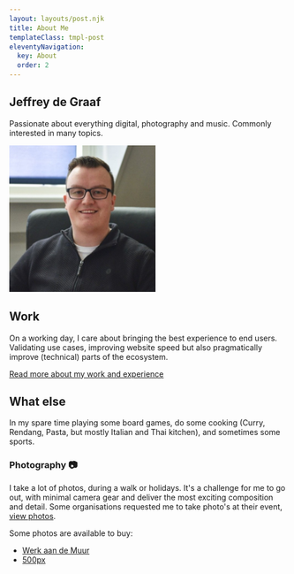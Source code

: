 ```yaml
---
layout: layouts/post.njk
title: About Me
templateClass: tmpl-post
eleventyNavigation:
  key: About
  order: 2
---
```


## Jeffrey de Graaf

Passionate about everything digital, photography and music. Commonly interested in many topics.

<img src="/img/1637581146350.jpeg" alt="Jeffrey de Graaf" width="265" />

## Work

On a working day, I care about bringing the best experience to end users. Validating use cases, improving website speed but also pragmatically improve (technical) parts of the ecosystem.

[Read more about my work and experience](/about/work)

## What else

In my spare time playing some board games, do some cooking (Curry, Rendang, Pasta, but mostly Italian and Thai kitchen), and sometimes some sports.

### Photography 📷

I take a lot of photos, during a walk or holidays. It's a challenge for me to go out, with minimal camera gear and deliver the most exciting composition and detail.
Some organisations requested me to take photo's at their event, <a href="https://ladolcevita-more.com/albums/" target="_blank">view photos</a>.

Some photos are available to buy:

- <a href="https://www.werkaandemuur.nl/nl/beeldmaker/Jeffrey-de-Graaf/13501" rel="nofollow" target="_blank">Werk aan de Muur</a>
- <a href="https://500px.com/jeffr" rel="nofollow" target="_blank">500px</a>

